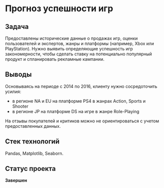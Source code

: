 # Прогноз успешности игр

## Задача

Предоставлены исторические данные о продажах игр, оценки пользователей и экспертов, жанры и платформы (например, Xbox или PlayStation). Нужно выявить определяющие успешность игр закономерности, чтобы сделать ставку на потенциально популярный продукт и спланировать рекламные кампании.

## Выводы

Основываясь на периоде с 2014 по 2016, клиенту нужно сосредоточить усилия:

* в регионе NA и EU на платформе PS4 в жанрах Action, Sports и Shooter
* в регионе JP на платформе DS на игре в жанре Role-Playing

На отзывы покупателей и критиков можно не ориентироваться с учетом предоставленных данных.

## Стек технологий

Pandas, Matplotlib, Seaborn.

## Статус проекта

**Завершен**


